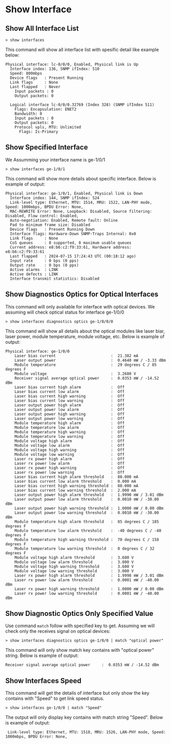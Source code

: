 
# Show Interface

## Show All Interface List

```shell
> show interfaces
```

This command will show all interface list with spesific detail like example below:

```shell
Physical interface: lc-0/0/0, Enabled, Physical link is Up
  Interface index: 136, SNMP ifIndex: 510
  Speed: 800mbps
  Device flags   : Present Running
  Link flags     : None
  Last flapped   : Never
    Input packets : 0
    Output packets: 0

  Logical interface lc-0/0/0.32769 (Index 328) (SNMP ifIndex 511)
    Flags: Encapsulation: ENET2
    Bandwidth: 0
    Input packets : 0
    Output packets: 0
    Protocol vpls, MTU: Unlimited
      Flags: Is-Primary
```

## Show Specified Interface

We Assumming your interface name is ge-1/0/1

```shell
> show interfaces ge-1/0/1
```

This command will show more details about specific interface. Below is example of output:

```shell
Physical interface: ge-1/0/1, Enabled, Physical link is Down
  Interface index: 144, SNMP ifIndex: 524
  Link-level type: Ethernet, MTU: 1514, MRU: 1522, LAN-PHY mode, Speed: 1000mbps, BPDU Error: None,
  MAC-REWRITE Error: None, Loopback: Disabled, Source filtering: Disabled, Flow control: Enabled,
  Auto-negotiation: Enabled, Remote fault: Online
  Pad to minimum frame size: Disabled
  Device flags   : Present Running Down
  Interface flags: Hardware-Down SNMP-Traps Internal: 0x0
  Link flags     : None
  CoS queues     : 8 supported, 8 maximum usable queues
  Current address: e8:b6:c2:f9:33:61, Hardware address: e8:b6:c2:f9:33:61
  Last flapped   : 2024-07-15 17:24:43 UTC (00:18:12 ago)
  Input rate     : 0 bps (0 pps)
  Output rate    : 0 bps (0 pps)
  Active alarms  : LINK
  Active defects : LINK
  Interface transmit statistics: Disabled
```

## Show Diagnostics Optics for Optical Interfaces

This command will only available for interface with optical devices. We assuming will check optical status for interface ge-1/0/0

```shell
> show interfaces diagnostics optics ge-1/0/0/0
```

This command will show all details about the optical modules like laser biar, laser power, module temperature, module voltage, etc. Below is example of output:

```shell
Physical interface: ge-1/0/0
    Laser bias current                        :  21.382 mA
    Laser output power                        :  0.4640 mW / -3.33 dBm
    Module temperature                        :  29 degrees C / 85 degrees F
    Module voltage                            :  3.2680 V
    Receiver signal average optical power     :  0.0353 mW / -14.52 dBm
    Laser bias current high alarm             :  Off
    Laser bias current low alarm              :  Off
    Laser bias current high warning           :  Off
    Laser bias current low warning            :  Off
    Laser output power high alarm             :  Off
    Laser output power low alarm              :  Off
    Laser output power high warning           :  Off
    Laser output power low warning            :  Off
    Module temperature high alarm             :  Off
    Module temperature low alarm              :  Off
    Module temperature high warning           :  Off
    Module temperature low warning            :  Off
    Module voltage high alarm                 :  Off
    Module voltage low alarm                  :  Off
    Module voltage high warning               :  Off
    Module voltage low warning                :  Off
    Laser rx power high alarm                 :  Off
    Laser rx power low alarm                  :  Off
    Laser rx power high warning               :  Off
    Laser rx power low warning                :  Off
    Laser bias current high alarm threshold   :  80.000 mA
    Laser bias current low alarm threshold    :  0.000 mA
    Laser bias current high warning threshold :  80.000 mA
    Laser bias current low warning threshold  :  2.000 mA
    Laser output power high alarm threshold   :  1.9990 mW / 3.01 dBm
    Laser output power low alarm threshold    :  0.0010 mW / -30.00 dBm
    Laser output power high warning threshold :  1.0000 mW / 0.00 dBm
    Laser output power low warning threshold  :  0.0010 mW / -30.00 dBm
    Module temperature high alarm threshold   :  85 degrees C / 185 degrees F
    Module temperature low alarm threshold    :  -40 degrees C / -40 degrees F
    Module temperature high warning threshold :  70 degrees C / 158 degrees F
    Module temperature low warning threshold  :  0 degrees C / 32 degrees F
    Module voltage high alarm threshold       :  3.600 V
    Module voltage low alarm threshold        :  3.000 V
    Module voltage high warning threshold     :  3.600 V
    Module voltage low warning threshold      :  3.000 V
    Laser rx power high alarm threshold       :  1.9998 mW / 3.01 dBm
    Laser rx power low alarm threshold        :  0.0001 mW / -40.00 dBm
    Laser rx power high warning threshold     :  1.0000 mW / 0.00 dBm
    Laser rx power low warning threshold      :  0.0001 mW / -40.00 dBm
```

## Show Diagnostic Optics Only Specified Value

Use command `match` follow with specified key to get. Assuming we will check only the receives signal on optical devices:

```shell
> show interfaces diagnostics optics ge-1/0/0 | match "optical power"  
```

This command will only show match key contains with "optical power" string. Below is example of output:

```shell
Receiver signal average optical power     :  0.0353 mW / -14.52 dBm
```


## Show Interfaces Speed

This command will get the details of interface but only show the key contains with "Speed" to get link speed status.

```shell
> show interfaces ge-1/0/0 | match "Speed"
```

The output will only display key contains with match string "Speed". Below is example of output:

```shell
 Link-level type: Ethernet, MTU: 1518, MRU: 1526, LAN-PHY mode, Speed: 1000mbps, BPDU Error: None,
```